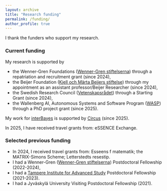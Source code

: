```yaml
---
layout: archive
title: "Research funding"
permalink: /funding/
author_profile: true
---
```


I thank the funders who support my research.

### Current funding

My research is supported by 
- the Wenner-Gren Foundations (<a href="https://www.swgc.org/">Wenner-Gren stiftelserna</a>) through a repatriation and recruitment grant (since 2024),
- the Beijer Foundation (<a href="https://www.beijerstiftelsen.se">Kjell och Märta Beijers stiftelse</a>) through my appointment as an assistant professor/Beijer Researcher (since 2024),
- the Swedish Research Council (<a href="https://www.vr.se/english.html">Vetenskapsrådet</a>) through a Starting Grant (since 2024),
- the Wallenberg AI, Autonomous Systems and Software Program (<a href="https://wasp-sweden.org/">WASP</a>) through a PhD project grant (since 2025).

My work for <a href="https://interbayes.github.io/">interBayes</a> is supported by <a href="https://www.uu.se/en/centre/circus">Circus</a> (since 2025).<br>

In 2025, I have received travel grants from: eSSENCE Exchange.
  
### Selected previous funding 
- In 2024, I received travel grants from: Esseens f matematik; the MATRIX-Simons Scheme; Letterstedts resestip.
- I had a Wenner-Gren (<a href="https://www.swgc.org/">Wenner-Gren stiftelserna</a>) Postdoctoral Fellowship (2022-2024),
- I had a <a href="https://research.tuni.fi/tampere-ias/">Tampere Institute for Advanced Study</a> Postdoctoral Fellowship (2021-2023).
- I had a Jyväskylä University Visiting Postdoctoral Fellowship (2021).
